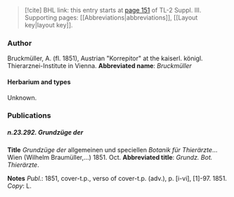 > [!cite] BHL link: this entry starts at [page 151](https://www.biodiversitylibrary.org/page/33266458) of TL-2 Suppl. III.
> Supporting pages: [[Abbreviations|abbreviations]], [[Layout key|layout key]].

### Author

Bruckmüller, A. (fl. 1851), Austrian "Korrepitor" at the kaiserl. königl. Thierarznei-Institute in Vienna. 
**Abbreviated name**: *Bruckmüller*

#### Herbarium and types

Unknown.

### Publications

##### n.23.292. Grundzüge der

**Title**
*Grundzüge der* allgemeinen und speciellen *Botanik für Thierärzte*... Wien (Wilhelm Braumüller,...) 1851. Oct.
**Abbreviated title**: *Grundz. Bot. Thierärzte*.

**Notes**
*Publ*.: 1851, cover-t.p., verso of cover-t.p. (adv.), p. \[i-vi\], \[1\]-97. 1851. *Copy*: L.

